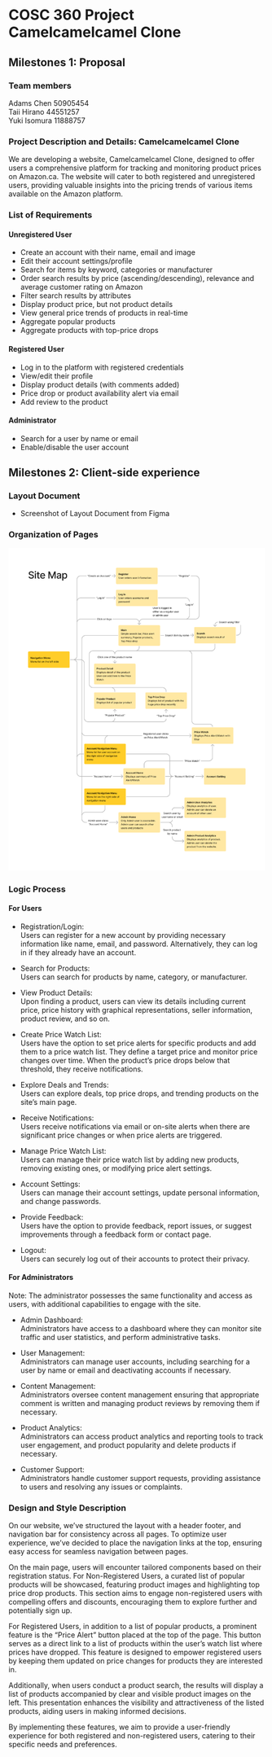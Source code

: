 # COSC 360 Project Camelcamelcamel Clone

## Milestones 1: Proposal

### Team members

Adams Chen 50905454  
Taii Hirano 44551257  
Yuki Isomura 11888757  

### Project Description and Details: Camelcamelcamel Clone

We are developing a website, Camelcamelcamel Clone, designed to offer users a comprehensive platform for tracking and monitoring product prices on Amazon.ca. The website will cater to both registered and unregistered users, providing valuable insights into the pricing trends of various items available on the Amazon platform.

### List of Requirements

#### Unregistered User

- Create an account with their name, email and image
- Edit their account settings/profile
- Search for items by keyword, categories or manufacturer
- Order search results by price (ascending/descending), relevance and average customer rating on Amazon
- Filter search results by attributes
- Display product price, but not product details
- View general price trends of products in real-time
- Aggregate popular products
- Aggregate products with top-price drops

#### Registered User

- Log in to the platform with registered credentials
- View/edit their profile
- Display product details (with comments added)
- Price drop or product availability alert via email
- Add review to the product

#### Administrator

- Search for a user by name or email
- Enable/disable the user account

## Milestones 2: Client-side experience

### Layout Document

- Screenshot of Layout Document from Figma

### Organization of Pages

![site map](images/site_map.png)

### Logic Process

#### For Users

- Registration/Login:  
Users can register for a new account by providing necessary information like name, email, and password. Alternatively, they can log in if they already have an account.

- Search for Products:  
Users can search for products by name, category, or manufacturer.

- View Product Details:  
Upon finding a product, users can view its details including current price, price history with graphical representations, seller information, product review, and so on.

- Create Price Watch List:  
Users have the option to set price alerts for specific products and add them to a price watch list. They define a target price and monitor price changes over time. When the product’s price drops below that threshold, they receive notifications.
- Explore Deals and Trends:  
Users can explore deals, top price drops, and trending products on the site’s main page.

- Receive Notifications:  
Users receive notifications via email or on-site alerts when there are significant price changes or when price alerts are triggered.

- Manage Price Watch List:  
Users can manage their price watch list by adding new products, removing existing ones, or modifying price alert settings.

- Account Settings:  
Users can manage their account settings, update personal information, and change passwords.

- Provide Feedback:  
Users have the option to provide feedback, report issues, or suggest improvements through a feedback form or contact page.

- Logout:  
Users can securely log out of their accounts to protect their privacy.

#### For Administrators

Note: The administrator possesses the same functionality and access as users, with additional capabilities to engage with the site.

- Admin Dashboard:  
Administrators have access to a dashboard where they can monitor site traffic and user statistics, and perform administrative tasks.

- User Management:  
Administrators can manage user accounts, including searching for a user by name or email and deactivating accounts if necessary.

- Content Management:  
Administrators oversee content management ensuring that appropriate comment is written and managing product reviews by removing them if necessary.

- Product Analytics:  
Administrators can access product analytics and reporting tools to track user engagement, and product popularity and delete products if necessary.

- Customer Support:  
Administrators handle customer support requests, providing assistance to users and resolving any issues or complaints.

### Design and Style Description

On our website, we’ve structured the layout with a header footer, and navigation bar for consistency across all pages. To optimize user experience, we’ve decided to place the navigation links at the top, ensuring easy access for seamless navigation between pages.

On the main page, users will encounter tailored components based on their registration status. For Non-Registered Users, a curated list of popular products will be showcased, featuring product images and highlighting top price drop products. This section aims to engage non-registered users with compelling offers and discounts, encouraging them to explore further and potentially sign up.

For Registered Users, in addition to a list of popular products, a prominent feature is the “Price Alert” button placed at the top of the page. This button serves as a direct link to a list of products within the user’s watch list where prices have dropped. This feature is designed to empower registered users by keeping them updated on price changes for products they are interested in.

Additionally, when users conduct a product search, the results will display a list of products accompanied by clear and visible product images on the left. This presentation enhances the visibility and attractiveness of the listed products, aiding users in making informed decisions.

By implementing these features, we aim to provide a user-friendly experience for both registered and non-registered users, catering to their specific needs and preferences.
